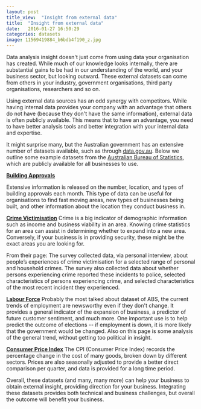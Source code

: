 ```yaml
---
layout: post
title_view:  "Insight from external data"
title:  "Insight from external data"
date:   2016-01-27 16:50:29
categories: datasets
image: 11569419884_b6bdb4f190_z.jpg
---
```

<Title> Insight from external data </title>

Data analysis insight doesn't just come from using data your organisation has created.
While much of our knowledge looks internally, there are substantial gains to be had in our understanding of the world, and your business sector, but looking outward.
These external datasets can come from others in your industry, government organisations, third party organisations, researchers and so on.

Using external data sources has an odd synergy with competitors.
While having internal data provides your company with an advantage that others do not have (because they don't have the same information), external data is often publicly available.
This means that to have an advantage, you need to have better analysis tools and better integration with your internal data and expertise.

It might surprise many, but the Australian government has an extensive number of datasets available, such as through [data.gov.au](http://data.gov.au).
Below we outline some example datasets from the [Australian Bureau of Statistics](http://www.abs.gov.au/), which are publicly available for all businesses to use.


<a href="http://www.abs.gov.au/ausstats/abs@.nsf/mf/8731.0"><b>Building Approvals</b></a>

Extensive information is released on the number, location, and types of building approvals each month.
This type of data can be useful for organisations to find fast moving areas, new types of businesses being built, and other information about the location they conduct business in.



<a href="http://www.abs.gov.au/ausstats/abs@.nsf/mf/4530.0"><b>Crime Victimisation</b></a>
Crime is a big indicator of demographic information such as income and business viability in an area.
Knowing crime statistics for an area can assist in determining whether to expand into a new area.
Conversely, if your business is in providing security, these might be the exact areas you are looking for.

From their page:
<quote>
The survey collected data, via personal interview, about people’s experiences of crime victimisation for a selected range of personal and household crimes. The survey also collected data about whether persons experiencing crime reported these incidents to police, selected characteristics of persons experiencing crime, and selected characteristics of the most recent incident they experienced.

</quote>


<a href="http://www.abs.gov.au/ausstats/abs@.nsf/mf/6202.0"><b>Labour Force</b></a>
Probably the most talked about dataset of ABS, the current trends of employment are newsworthy even if they don't change.
It provides a general indicator of the expansion of business, a predictor of future customer sentiment, and much more.
One important use is to help predict the outcome of elections -- if employment is down, it is more likely that the government would be changed.
Also on this page is some analysis of the general trend, without getting too political in insight.


<a href="http://www.abs.gov.au/ausstats/abs@.nsf/mf/6401.0/"><b>Consumer Price Index</b></a>
The CPI (Consumer Price Index) records the percentage change in the cost of many goods, broken down by different sectors.
Prices are also seasonally adjusted to provide a better direct comparison per quarter, and data is provided for a long time period.



Overall, these datasets (and many, many more) can help your business to obtain external insight, providing direction for your business.
Integrating these datasets provides both technical and business challenges, but overall the outcome will benefit your business.